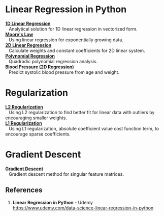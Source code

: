 # Linear Regression in Python

**[1D Linear Regression](https://github.com/nkuhta/Linear-Regression-Python/blob/master/linear_1D.py)**  
&ensp; Analytical solution for 1D linear regression in vectorized form.  
**[Moore's Law](https://github.com/nkuhta/Linear-Regression-Python/blob/master/moore.py)**  
&ensp; Using linear regression for exponentially growing data.  
**[2D Linear Regression](https://github.com/nkuhta/Linear-Regression-Python/blob/master/linear_2D.py)**  
&ensp; Calculate weights and constant coefficients for 2D linear system.  
**[Polynomial Regression](https://github.com/nkuhta/Linear-Regression-Python/blob/master/polynomial_regression.py)**  
&ensp; Quadradic polynomial regression analysis.  
**[Blood Pressure (2D Regression)](https://github.com/nkuhta/Linear-Regression-Python/blob/master/systolic.py)**  
&ensp; Predict systolic blood pressure from age and weight.  

#  Regularization 
**[L2 Regularization](https://github.com/nkuhta/Linear-Regression-Python/blob/master/L2_regularization.py)**  
&ensp; Using L2 regularization to find better fit for linear data with outliers by encouraging smaller weights.   
**[L1 Regularization]()**  
&ensp; Using L1 regularization, absolute coefficient value cost function term, to encourage sparse coefficients.  

#  Gradient Descent
**[Gradient Descent](https://github.com/nkuhta/Linear-Regression-Python/blob/master/gradient_descent.py)**  
&ensp; Gradient descent method for singular feature matrices. 

##  References
1.  **Linear Regression in Python** - Udemy   
	https://www.udemy.com/data-science-linear-regression-in-python

